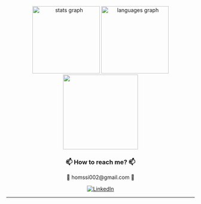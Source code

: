<div align="center">
  <img src="https://github-readme-stats.vercel.app/api?username=Shinoruba&hide_title=false&hide_rank=false&show_icons=true&include_all_commits=true&count_private=true&disable_animations=false&theme=react&locale=en&hide_border=false&order=1" height="180" alt="stats graph"  />
  <img src="https://github-readme-stats.vercel.app/api/top-langs?username=Shinoruba&locale=en&hide_title=false&layout=compact&card_width=320&langs_count=10&theme=react&hide_border=false&order=2" height="180" alt="languages graph"  />
</div>

<div align="center">
  <img height="200" src="https://media.tenor.com/f5M02sGR5doAAAAj/invincible-vincing.gif"  />
</div>

###

<h3 align="center">📫 How to reach me? 📫</h3>
<p align="center"> 📧 homssi002@gmail.com 📧</p>


<div align="center">
 
[![LinkedIn](https://img.shields.io/badge/LinkedIn-%230077B5.svg?logo=linkedin&logoColor=white)](https://www.linkedin.com/in/yazan-homssi/)

 ---
</div>